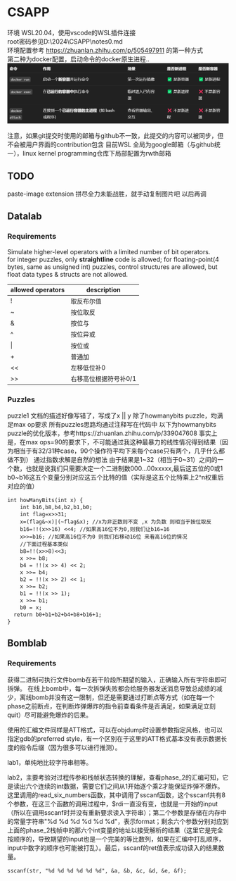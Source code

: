 # CSAPP
环境 WSL20.04，使用vscode的WSL插件连接\
root密码参见D:\2024\CSAPP\notes0.md\
环境配置参考 https://zhuanlan.zhihu.com/p/505497911 的第一种方式\
第二种为docker配置，启动命令的docker原生进程..\
![alt text](./images/image.png)

注意，如果git提交时使用的邮箱与github不一致，此提交的内容可以被同步，但不会被用户界面的contribution包含
目前WSL 全局为google邮箱（与github统一），linux kernel programming仓库下局部配置为rwth邮箱

## TODO
paste-image extension 拼尽全力未能战胜，就手动复制图片吧 以后再调
## Datalab
### Requirements
Simulate higher-level operators with a limited number of bit operators.\
for integer puzzles, only **straightline** code is allowed; for floating-point(4 bytes, same as unsigned int) puzzles, control structures are allowed, but float data types & structs are not allowed.

| allowed operators | description           |
| ----------------- | --------------------- |
| !                 | 取反布尔值            |
| ~                 | 按位取反              |
| &                 | 按位与                |
| ^                 | 按位异或              |
| \|                | 按位或                |
| +                 | 普通加                |
| <<                | 左移低位补0           |
| >>                | 右移高位根据符号补0/1 |

### Puzzles
puzzle1 文档的描述好像写错了，写成了x || y
除了howmanybits puzzle，均满足max op要求
所有puzzles思路均通过注释写在代码中
以下为howmanybits puzzle的优化版本，参考https://zhuanlan.zhihu.com/p/339047608
事实上是，在max ops=90的要求下，不可能通过我这种最暴力的线性情况得到结果（因为相当于有32/31种case，90个操作符平均下来每个case只有两个，几乎什么都做不到）
通过指数求解是自然的想法
由于结果是1~32（相当于0~31）之间的一个数，也就是说我们只需要决定一个二进制数000...00xxxxx,最后这五位的0或1
b0~b16这五个变量分别对应这五个比特的值（实际是这五个比特乘上2^n权重后对应的值）

```
int howManyBits(int x) {
    int b16,b8,b4,b2,b1,b0;
    int flag=x>>31;
    x=(flag&~x)|(~flag&x); //x为非正数则不变 ,x 为负数 则相当于按位取反
    b16=!!(x>>16) <<4; //如果高16位不为0,则我们让b16=16
    x>>=b16; //如果高16位不为0 则我们右移动16位 来看高16位的情况
    //下面过程基本类似
    b8=!!(x>>8)<<3;
    x >>= b8;
    b4 = !!(x >> 4) << 2;
    x >>= b4;
    b2 = !!(x >> 2) << 1;
    x >>= b2;
    b1 = !!(x >> 1);
    x >>= b1;
    b0 = x;
  return b0+b1+b2+b4+b8+b16+1;
}
```

## Bomblab
### Requirements
获得二进制可执行文件bomb在若干阶段所期望的输入，正确输入所有字符串即可拆弹。
在线上bomb中，每一次拆弹失败都会给服务器发送消息导致总成绩的减少，离线bomb并没有这一限制，但还是需要通过打断点等方式（如在每一个phase之前断点，在判断炸弹爆炸的指令前查看条件是否满足，如果满足立刻quit）尽可能避免爆炸的后果。

使用的汇编文件同样是ATT格式，可以在objdump时设置参数指定风格，也可以指定gdb的preferred style，有一个区别在于这里的ATT格式基本没有表示数据长度的指令后缀（因为很多可以进行推测）。

lab1，单纯地比较字符串相等。

lab2，主要考验对过程传参和栈帧状态转换的理解，查看phase_2的汇编可知，它是读出六个连续的int数据，需要它们之间从1开始逐个乘2才能保证炸弹不爆炸。
这里调用的read_six_numbers函数，其中调用了sscanf函数，这个sscanf共有8个参数，在这三个函数的调用过程中，$rdi一直没有变，也就是一开始的input（所以在调用sscanf时并没有重新要求读入字符串）；第二个参数是存储在内存中的常量字符串"%d %d %d %d %d %d"，表示format；剩余六个参数分别对应到上面的phase_2栈帧中的那六个int变量的地址以接受解析的结果（这里它是完全按顺序的，导致期望的input也是一个完美的等比数列，如果在汇编中打乱顺序，input中数字的顺序也可能被打乱）。最后，sscanf的ret值表示成功读入的结果数量。
```
sscanf(str, "%d %d %d %d %d %d", &a, &b, &c, &d, &e, &f);
```
